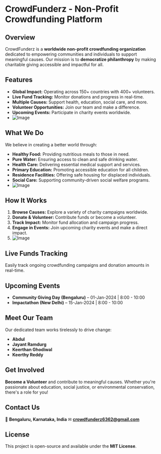 # CrowdFunderz - Non-Profit Crowdfunding Platform

## Overview
CrowdFunderz is a **worldwide non-profit crowdfunding organization** dedicated to empowering communities and individuals to support meaningful causes. Our mission is to **democratize philanthropy** by making charitable giving accessible and impactful for all.

## Features
- **Global Impact:** Operating across 150+ countries with 400+ volunteers.
- **Live Fund Tracking:** Monitor donations and progress in real-time.
- **Multiple Causes:** Support health, education, social care, and more.
- **Volunteer Opportunities:** Join our team and make a difference.
- **Upcoming Events:** Participate in charity events worldwide.
- ![Image](https://github.com/user-attachments/assets/e5591205-da46-48fc-8ec2-1d4718c535a0)

## What We Do
We believe in creating a better world through:
- **Healthy Food:** Providing nutritious meals to those in need.
- **Pure Water:** Ensuring access to clean and safe drinking water.
- **Health Care:** Delivering essential medical support and services.
- **Primary Education:** Promoting accessible education for all children.
- **Residence Facilities:** Offering safe housing for displaced individuals.
- **Social Care:** Supporting community-driven social welfare programs.
- ![Image](https://github.com/user-attachments/assets/e55bcc7a-e4a9-49df-8cef-605e524c6718)

## How It Works
1. **Browse Causes:** Explore a variety of charity campaigns worldwide.
2. **Donate & Volunteer:** Contribute funds or become a volunteer.
3. **Track Impact:** Monitor fund allocation and campaign progress.
4. **Engage in Events:** Join upcoming charity events and make a direct impact.
5. ![Image](https://github.com/user-attachments/assets/dedb9d65-d894-4b90-b907-f714ee726a58)

## Live Funds Tracking
Easily track ongoing crowdfunding campaigns and donation amounts in real-time.

## Upcoming Events
- **Community Giving Day (Bengaluru)** – 01-Jan-2024 | 8:00 - 10:00
- **Impactathon (New Delhi)** – 15-Jan-2024 | 8:00 - 10:00

## Meet Our Team
Our dedicated team works tirelessly to drive change:
- **Abdul**
- **Jayant Ramdurg**
- **Keerthan Ghodiwal**
- **Keerthy Reddy**

## Get Involved
**Become a Volunteer** and contribute to meaningful causes. Whether you're passionate about education, social justice, or environmental conservation, there's a role for you!

## Contact Us
📍 **Bengaluru, Karnataka, India** 
✉ **crowdfunderz6362@gmail.com**  

## License
This project is open-source and available under the **MIT License**.

